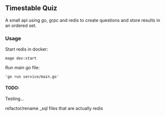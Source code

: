 ## Timestable Quiz

A small api using go, grpc and redis to create questions and store results in an ordered set.

### Usage

Start redis in docker:

`mage dev:start`

Run main go file:

`'go run service/main.go'`

#### TODO:

Testing...

refactor/rename _sql files that are actually redis